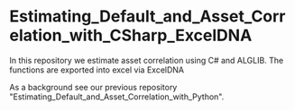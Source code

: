 # Estimating_Default_and_Asset_Correlation_with_CSharp_ExcelDNA

In this repository we estimate asset correlation using C# and ALGLIB. The functions are exported into excel via ExcelDNA
  
As a background see our previous repository "Estimating_Default_and_Asset_Correlation_with_Python".
